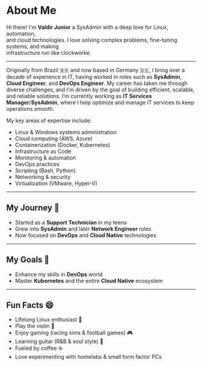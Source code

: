 <!-- # About Me -->

# About Me

Hi there! I'm **Valdir Junior** a SysAdmin with a deep love for Linux, automation, <br>and cloud
technologies. I love solving complex problems, fine-tuning systems, and making <br> infrastructure
run like clockworke.

---

Originally from Brazil 🇧🇷 and now based in Germany 🇩🇪, I bring over a decade of experience in IT,
having worked in roles such as **SysAdmin**, **Cloud Engineer**, and **DevOps Engineer**. My career
has taken me through diverse challenges, and I’m driven by the goal of building efficient, scalable,
and reliable solutions. I’m currently working as **IT Services Manager**/**SysAdmin**, where I help
optimize and manage IT services to keep operations smooth.

My key areas of expertise include:

- Linux & Windows systems administration
- Cloud computing (AWS, Azure)
- Containerization (Docker, Kubernetes)
- Infrastructure as Code
- Monitoring & automation
- DevOps practices
- Scripting (Bash, Python)
- Networking & security
- Virtualization (VMware, Hyper-V)

---

## My Journey 🚀

- Started as a **Support Technician** in my teens
- Grew into **SysAdmin** and later **Network Engineer** roles
- Now focused on **DevOps** and **Cloud Native** technologies

---

## My Goals 🎯

- Enhance my skills in **DevOps** world
- Master **Kubernetes** and the entire **Cloud Native** ecosystem

---

## Fun Facts 😄

- Lifelong Linux enthusiast 🐧
- Play the violin 🎻
- Enjoy gaming (racing sims & football games) 🎮
- Learning guitar (R&B & soul style) 🎸
- Fueled by coffee ☕
- Love experimenting with homelabs & small form factor PCs
